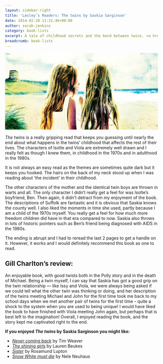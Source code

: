 ```yaml
---
layout: sidebar-right
title: 'Lesley’s Readers: The twins by Saskia Sarginson'
date: 2014-02-28 11:21:46+00:00
author: sarah-jenkins
category: book-lists
excerpt: A tale of childhood secrets and the bond between twins. <a href="https://suffolk.spydus.co.uk/cgi-bin/spydus.exe/ENQ/OPAC/BIBENQ/5627784?QRY=CTIBIB%3C%20IRN(9467)&QRYTEXT=The%20twins">Reserve a copy.</a>
breadcrumb: book-lists
---
```

![The twins by Saskia Sarginson](/images/featured/featured-the-twins.jpg)

<cite>The twins</cite> is a really gripping read that keeps you guessing until nearly the end about what happens in the twins&#8217; childhood that affects the rest of their lives. The characters of Isolte and Viola are extremely well drawn and I really felt as though I knew them, in childhood in the 1970s and in adulthood in the 1980s.

It is not always an easy read as the themes are sometimes quite dark but it keeps you hooked. The hairs on the back of my neck stood up when I was reading about &#8216;the incident&#8217; in their childhood.

The other characters of the mother and the identical twin boys are thrown in warts and all. The only character I didn&#8217;t really get a feel for was Isolte&#8217;s boyfriend, Ben. Then again, it didn&#8217;t detract from my enjoyment of the book. The descriptions of Suffolk are fantastic and it is obvious that Saskia knows the county well. I also liked the moments in time she used, partly because I am a child of the 1970s myself. You really get a feel for how much more freedom children did have in that era compared to now. Saskia also throws in lots of historic pointers such as Ben&#8217;s friend being diagnosed with AIDS in the 1980s.

The ending is abrupt and I had to reread the last 2 pages to get a handle on it. However, it works and I would definitely recommend this book as one to read.

## Gill Charlton&#8217;s review:

An enjoyable book, with good twists both in the Polly story and in the death of Michael. Being a twin myself, I can say that Saskia has got a good grip on the twin relationship — like Issy and Viola, we were always being asked if we could tell what the other twin was thinking or doing, and her description of the twins meeting Michael and John for the first time took me back to my school days when we met another pair of twins for the first time – quite a shock to the system when you are used to being unique! I would have liked the book to have finished with Viola meeting John again, but perhaps that is best left to the imagination! Overall, I enjoyed reading the book, and the story kept me captivated right to the end.

**If you enjoyed <cite>The twins</cite> by Saskia Sarginson you might like:**

  * <cite><a href="https://suffolk.spydus.co.uk/cgi-bin/spydus.exe/ENQ/OPAC/BIBENQ/5875553?QRY=CTIBIB%3C%20IRN(22822002)&QRYTEXT=Never%20coming%20back">Never coming back</a></cite> by Tim Weaver
  * <cite><a href="https://suffolk.spydus.co.uk/cgi-bin/spydus.exe/ENQ/OPAC/BIBENQ/5876822?QRY=CTIBIB%3C%20IRN(19767893)&QRYTEXT=The%20shining%20girls">The shining girls</a> </cite>by Lauren Beukes
  * <cite><a href="https://suffolk.spydus.co.uk/cgi-bin/spydus.exe/ENQ/OPAC/BIBENQ/5876528?QRY=CTIBIB%3C%20IRN(158892)&QRYTEXT=Sister">Sister</a></cite> by Rosamund Lupton
  * <cite><a href="https://suffolk.spydus.co.uk/cgi-bin/spydus.exe/ENQ/OPAC/BIBENQ/5876361?QRY=CTIBIB%3C%20IRN(22387649)&QRYTEXT=Snow%20White%20must%20die">Snow White must die</a></cite> by Nele Neuhaus
